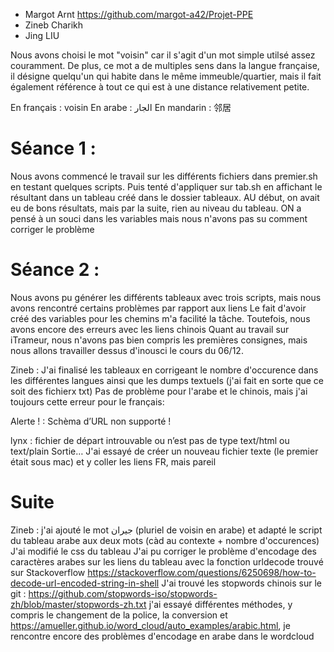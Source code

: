 - Margot Arnt  https://github.com/margot-a42/Projet-PPE
- Zineb Charikh
- Jing LIU

Nous avons choisi le mot "voisin" car il s'agit d'un mot simple utilsé assez couramment. De plus, ce mot a de multiples sens dans la langue française, il désigne quelqu'un qui habite dans le même immeuble/quartier, mais il fait également référence à tout ce qui est à une distance relativement petite.

En français : voisin
En arabe : الجار
En mandarin : 邻居

# Séance 1 :
Nous avons commencé le travail sur les différents fichiers dans premier.sh en testant quelques scripts. Puis tenté d'appliquer sur tab.sh en affichant le résultant dans un tableau créé dans le dossier tableaux. AU début, on avait eu de bons résultats, mais par la suite, rien au niveau du tableau.
ON a pensé à un souci dans les variables mais nous n'avons pas su comment corriger le problème

# Séance 2 :
Nous avons pu générer les différents tableaux avec trois scripts, mais nous avons rencontré certains problèmes par rapport aux liens
Le fait d'avoir créé des variables pour les chemins m'a facilité la tâche.
Toutefois, nous avons encore des erreurs avec les liens chinois
Quant au travail sur iTrameur, nous n'avons pas bien compris les premières consignes, mais nous allons travailler dessus d'inousci le cours du 06/12.

Zineb :
J'ai finalisé les tableaux en corrigeant le nombre d'occurence dans les différentes langues ainsi que les dumps textuels (j'ai fait en sorte que ce soit des fichierx txt)
Pas de problème pour l'arabe et le chinois, mais j'ai toujours cette erreur pour le français:

Alerte ! : Schèma d’URL non supporté !

lynx : fichier de départ introuvable ou n’est pas de type text/html ou text/plain
      Sortie…
J'ai essayé de créer un nouveau fichier texte (le premier était sous mac) et y coller les liens FR, mais pareil

# Suite

Zineb :
j'ai ajouté le mot جيران (pluriel de voisin en arabe) et adapté le script du tableau arabe aux deux mots (càd au contexte + nombre d'occurences)
J'ai modifié le css du tableau
J'ai pu corriger le problème d'encodage des caractères arabes sur les liens du tableau avec la fonction urldecode trouvé sur Stackoverflow https://stackoverflow.com/questions/6250698/how-to-decode-url-encoded-string-in-shell
J'ai trouvé les stopwords chinois sur le git : https://github.com/stopwords-iso/stopwords-zh/blob/master/stopwords-zh.txt
j'ai essayé différentes méthodes, y compris le changement de la police, la conversion et https://amueller.github.io/word_cloud/auto_examples/arabic.html, je rencontre encore des problèmes d'encodage en arabe dans le wordcloud
